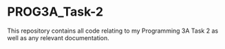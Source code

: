 # PROG3A_Task-2
This repository contains all code relating to my Programming 3A Task 2 as well as any relevant documentation.
